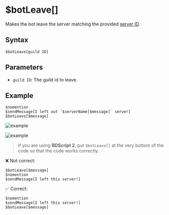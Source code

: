 # $botLeave[]
 Makes the bot leave the server matching the provided [server ID](https://support.discord.com/hc/en-us/articles/206346498-Where-can-I-find-my-User-Server-Message-ID).

## Syntax
```
$botLeave[guild ID]
````
## Parameters
- `guild ID`: The guild id to leave.

## Example
```
$nomention
$sendMessage[I left out `$serverName[$message]` server]
$botLeave[$message]
```

![example](https://user-images.githubusercontent.com/113303649/210335691-9d23cfd6-f7e8-4924-8afc-dd3b523ca071.png)

![example](https://user-images.githubusercontent.com/113303649/210337078-dbdb0539-6f4a-4271-8574-afc43551d0e8.png)

> If you are using **BDScript 2**, put `$botLeave[]` at the very bottom of the code so that the code works correctly.
> 
❌ Not correct:
```
$botLeave[$message]
$nomention
$sendMessage[I left this server!]
```
✅ Correct:
```
$nomention
$sendMessage[I left this server!]
$botLeave[$message]
```
